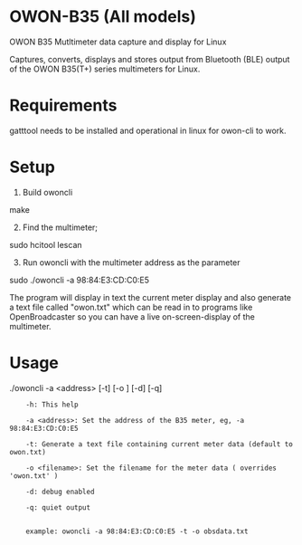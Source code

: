 # OWON-B35 (All models)
OWON B35 Mutltimeter data capture and display for Linux

Captures, converts, displays and stores output from Bluetooth (BLE) output of the OWON B35(T+) series multimeters for Linux.

# Requirements
gatttool needs to be installed and operational in linux for owon-cli to work.

# Setup

1) Build owoncli

 make


2) Find the multimeter;

 sudo hcitool lescan


3) Run owoncli with the multimeter address as the parameter

 sudo ./owoncli -a 98:84:E3:CD:C0:E5


The program will display in text the current meter display and also generate a text file called "owon.txt" which can be read in to programs like OpenBroadcaster so you can have a live on-screen-display of the multimeter.

# Usage
 ./owoncli  -a &lt;address&gt; [-t] [-o <filename>] [-d] [-q]
 
        -h: This help
        
        -a <address>: Set the address of the B35 meter, eg, -a 98:84:E3:CD:C0:E5
        
        -t: Generate a text file containing current meter data (default to owon.txt)
        
        -o <filename>: Set the filename for the meter data ( overrides 'owon.txt' )
        
        -d: debug enabled
        
        -q: quiet output


        example: owoncli -a 98:84:E3:CD:C0:E5 -t -o obsdata.txt

